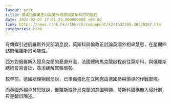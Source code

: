 ```yaml
---
layout: post
title: 傳媒指俄英正討論英外相訪問莫斯科的可能性
date: 2022-02-07 17:01:22.000000000 +08:00
link: https://news.rthk.hk/rthk/ch/component/k2/1632389-20220207.htm
categories: rthk
---
```


有傳媒引述俄羅斯外交部消息說，莫斯科與倫敦正討論英國外相卓慧思，在星期四訪問俄羅斯的可能性。

西方對俄羅斯入侵烏克蘭的憂慮升溫，法國總統馬克龍啟程前往莫斯科，與俄羅斯總統普京會談，尋求緩解緊張局勢。

較早前，德國總理朔爾茨說，已準備強化在立陶宛由德國參與領導的作戰部隊。

而英國外相卓慧思就說，俄羅斯威脅烏克蘭的意圖明顯，莫斯科聲稱無入侵計劃，只是錯誤陳述。
